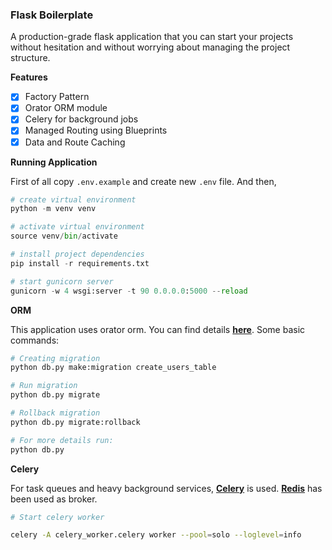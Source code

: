 ### Flask Boilerplate

A production-grade flask application that you can start your projects without hesitation and without worrying about managing the project structure.


**Features**
- [x] Factory Pattern
- [x] Orator ORM module
- [x] Celery for background jobs
- [x] Managed Routing using Blueprints
- [x] Data and Route Caching

**Running Application**

First of all copy `.env.example` and create new `.env` file. And then,

```python
# create virtual environment
python -m venv venv

# activate virtual environment
source venv/bin/activate

# install project dependencies
pip install -r requirements.txt

# start gunicorn server
gunicorn -w 4 wsgi:server -t 90 0.0.0.0:5000 --reload
```

**ORM**

This application uses orator orm. You can find details **[here](https://orator-orm.com/)**. Some basic commands:

```sh
# Creating migration
python db.py make:migration create_users_table

# Run migration
python db.py migrate

# Rollback migration
python db.py migrate:rollback

# For more details run:
python db.py
```

**Celery**

For task queues and heavy background services, **[Celery](https://docs.celeryproject.org/en/stable/getting-started/introduction.html)** is used. **[Redis](https://redis.io/)** has been used as broker.

```sh
# Start celery worker

celery -A celery_worker.celery worker --pool=solo --loglevel=info
```